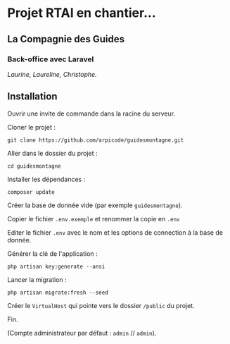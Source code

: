 # Projet RTAI en chantier...

## La Compagnie des Guides

### Back-office avec Laravel

_Laurine, Laureline, Christophe._

## Installation

Ouvrir une invite de commande dans la racine du serveur.

Cloner le projet :

```
git clone https://github.com/arpicode/guidesmontagne.git
```

Aller dans le dossier du projet :

```
cd guidesmontagne
```

Installer les dépendances :

```
composer update
```

Créer la base de donnée vide (par exemple `guidesmontagne`).

Copier le fichier `.env.exemple` et renommer la copie en `.env`

Editer le fichier `.env` avec le nom et les options de connection à la base de donnée.

Générer la clé de l'application :

```
php artisan key:generate --ansi
```

Lancer la migration :

```
php artisan migrate:fresh --seed
```

Créer le `VirtualHost` qui pointe vers le dossier `/public` du projet.

Fin.

(Compte administrateur par défaut : `admin` // `admin`).
